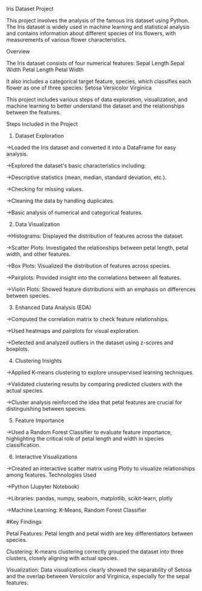 Iris Dataset Project

This project involves the analysis of the famous Iris dataset using Python. The Iris dataset is widely used in machine learning and statistical analysis and contains information about different species of Iris flowers, with measurements of various flower characteristics.

Overview

The Iris dataset consists of four numerical features:
Sepal Length
Sepal Width
Petal Length
Petal Width

It also includes a categorical target feature, species, which classifies each flower as one of three species:
Setosa
Versicolor
Virginica

This project includes various steps of data exploration, visualization, and machine learning to better understand the dataset and the relationships between the features.

Steps Included in the Project

1. Dataset Exploration
   
->Loaded the Iris dataset and converted it into a DataFrame for easy analysis.

->Explored the dataset's basic characteristics including:

->Descriptive statistics (mean, median, standard deviation, etc.).

->Checking for missing values.

->Cleaning the data by handling duplicates.

->Basic analysis of numerical and categorical features.

2. Data Visualization

->Histograms: Displayed the distribution of features across the dataset.

->Scatter Plots: Investigated the relationships between petal length, petal width, and other features.

->Box Plots: Visualized the distribution of features across species.

->Pairplots: Provided insight into the correlations between all features.

->Violin Plots: Showed feature distributions with an emphasis on differences between species.

3. Enhanced Data Analysis (EDA)

->Computed the correlation matrix to check feature relationships.

->Used heatmaps and pairplots for visual exploration.

->Detected and analyzed outliers in the dataset using z-scores and boxplots.

4. Clustering Insights

->Applied K-means clustering to explore unsupervised learning techniques.

->Validated clustering results by comparing predicted clusters with the actual species.

->Cluster analysis reinforced the idea that petal features are crucial for distinguishing between species.

5. Feature Importance

->Used a Random Forest Classifier to evaluate feature importance, highlighting the critical role of petal length and width in species classification.

6. Interactive Visualizations

->Created an interactive scatter matrix using Plotly to visualize relationships among features.
Technologies Used

->Python (Jupyter Notebook)

->Libraries: pandas, numpy, seaborn, matplotlib, scikit-learn, plotly

->Machine Learning: K-Means, Random Forest Classifier

#Key Findings

Petal Features: Petal length and petal width are key differentiators between species.

Clustering: K-means clustering correctly grouped the dataset into three clusters, closely aligning with actual species.

Visualization: Data visualizations clearly showed the separability of Setosa and the overlap between Versicolor and Virginica, especially for the sepal features.

